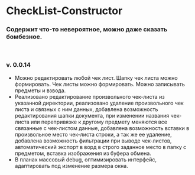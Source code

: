 # CheckList-Constructor
<h3>Содержит что-то невероятное, можно даже сказать бомбезное.</h3><br>
<h3>v. 0.0.14</h3>
<ul>
<li>Можно редактировать любой чек лист. Шапку чек листа можно формировать. Чек листы можно формировать. Можно записывать предметы и взвода.</li>
<li>Реализовано редактирование произвольного чек-листа из указанной директории, реализовано удаление произвольного чек листа и связных с ним данных, добавлена возможность редактирования шапки документа, при изменении названия чек-листа или перепривязке к другому предмету меняются все связанные с чек-листом данные, добавлена возможность вставки в произвольное место чек-листа строки, а так же ее удаление, добавлена возможность фильтрации при выводе чек-листов, автоматический экспорт в ворд в строго заданное место в папку с предметом, вставка изображения из буфера обмена.</li>
<li>В планах массовый debug, оптимизировать интерфейс, адаптировать под изменение размера окна.</li>
</ul>

